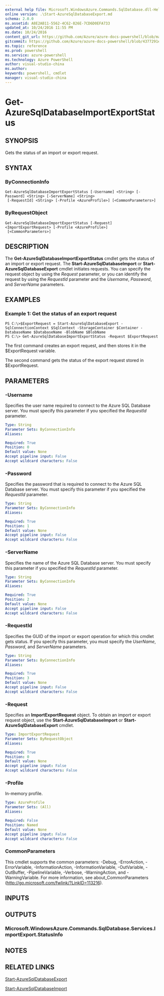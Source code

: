 ```yaml
---
external help file: Microsoft.WindowsAzure.Commands.SqlDatabase.dll-Help.xml
online version: .\Start-AzureSqlDatabaseExport.md
schema: 2.0.0
ms.assetid: A8E2AB11-5562-4C62-826E-7CD6D0EFA733
updated_at: 10/24/2016 11:55 PM
ms.date: 10/24/2016
content_git_url: https://github.com/Azure/azure-docs-powershell/blob/master/azureps-cmdlets-docs/ServiceManagement/Azure.SQLDatabase/v0.9.8/Get-AzureSqlDatabaseImportExportStatus.md
gitcommit: https://github.com/Azure/azure-docs-powershell/blob/4377291ee360e58e2c1c5d644155daf6a0279055/azureps-cmdlets-docs/ServiceManagement/Azure.SQLDatabase/v0.9.8/Get-AzureSqlDatabaseImportExportStatus.md
ms.topic: reference
ms.prod: powershell
ms.service: azure-powershell
ms.technology: Azure PowerShell
author: visual-studio-china
ms.author: 
keywords: powershell, cmdlet
manager: visual-studio-china
---
```


# Get-AzureSqlDatabaseImportExportStatus

## SYNOPSIS
Gets the status of an import or export request.

## SYNTAX

### ByConnectionInfo
```
Get-AzureSqlDatabaseImportExportStatus [-Username] <String> [-Password] <String> [-ServerName] <String>
 [-RequestId] <String> [-Profile <AzureProfile>] [<CommonParameters>]
```

### ByRequestObject
```
Get-AzureSqlDatabaseImportExportStatus [-Request] <ImportExportRequest> [-Profile <AzureProfile>]
 [<CommonParameters>]
```

## DESCRIPTION
The **Get-AzureSqlDatabaseImportExportStatus** cmdlet gets the status of an import or export request.
The **Start-AzureSqlDatabaseImport** or **Start-AzureSqlDatabaseExport** cmdlet initiates requests.
You can specify the request object by using the *Request* parameter, or you can identify the request by using the *RequestId* parameter and the *Username*, *Password*, and *ServerName* parameters.

## EXAMPLES

### Example 1: Get the status of an export request
```
PS C:\>$ExportRequest = Start-AzureSqlDatabaseExport -SqlConnectionContext $SqlContext -StorageContainer $Container -DatabaseName $DatabaseName -BlobName $BlobName
PS C:\> Get-AzureSqlDatabaseImportExportStatus -Request $ExportRequest
```

The first command creates an export request, and then stores it in the $ExportRequest variable.

The second command gets the status of the export request stored in $ExportRequest.

## PARAMETERS

### -Username
Specifies the user name required to connect to the Azure SQL Database server.
You must specify this parameter if you specified the *RequestId* parameter.

```yaml
Type: String
Parameter Sets: ByConnectionInfo
Aliases: 

Required: True
Position: 0
Default value: None
Accept pipeline input: False
Accept wildcard characters: False
```

### -Password
Specifies the password that is required to connect to the Azure SQL Database server.
You must specify this parameter if you specified the *RequestId* parameter.

```yaml
Type: String
Parameter Sets: ByConnectionInfo
Aliases: 

Required: True
Position: 1
Default value: None
Accept pipeline input: False
Accept wildcard characters: False
```

### -ServerName
Specifies the name of the Azure SQL Database server.
You must specify this parameter if you specified the *RequestId* parameter.

```yaml
Type: String
Parameter Sets: ByConnectionInfo
Aliases: 

Required: True
Position: 2
Default value: None
Accept pipeline input: False
Accept wildcard characters: False
```

### -RequestId
Specifies the GUID of the import or export operation for which this cmdlet gets status.
If you specify this parameter, you must specify the *UserName*, *Password*, and *ServerName* parameters.

```yaml
Type: String
Parameter Sets: ByConnectionInfo
Aliases: 

Required: True
Position: 3
Default value: None
Accept pipeline input: False
Accept wildcard characters: False
```

### -Request
Specifies an **ImportExportRequest** object.
To obtain an import or export request object, use the **Start-AzureSqlDatabaseImport** or **Start-AzureSqlDatabaseExport** cmdlet.

```yaml
Type: ImportExportRequest
Parameter Sets: ByRequestObject
Aliases: 

Required: True
Position: 0
Default value: None
Accept pipeline input: False
Accept wildcard characters: False
```

### -Profile
In-memory profile.

```yaml
Type: AzureProfile
Parameter Sets: (All)
Aliases: 

Required: False
Position: Named
Default value: None
Accept pipeline input: False
Accept wildcard characters: False
```

### CommonParameters
This cmdlet supports the common parameters: -Debug, -ErrorAction, -ErrorVariable, -InformationAction, -InformationVariable, -OutVariable, -OutBuffer, -PipelineVariable, -Verbose, -WarningAction, and -WarningVariable. For more information, see about_CommonParameters (http://go.microsoft.com/fwlink/?LinkID=113216).

## INPUTS

## OUTPUTS

### Microsoft.WindowsAzure.Commands.SqlDatabase.Services.ImportExport.StatusInfo

## NOTES

## RELATED LINKS

[Start-AzureSqlDatabaseExport](./Start-AzureSqlDatabaseExport.md)

[Start-AzureSqlDatabaseImport](./Start-AzureSqlDatabaseImport.md)


